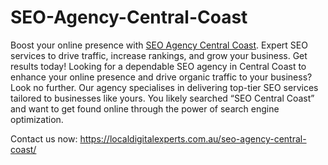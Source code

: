 # SEO-Agency-Central-Coast
Boost your online presence with [SEO Agency Central Coast](https://localdigitalexperts.com.au/seo-agency-central-coast/). Expert SEO services to drive traffic, increase rankings, and grow your business. Get results today!
Looking for a dependable SEO agency in Central Coast to enhance your online presence and drive organic traffic to your business? Look no further. Our agency specialises in delivering top-tier SEO services tailored to businesses like yours. You likely searched “SEO Central Coast” and want to get found online through the power of search engine optimization.

Contact us now: https://localdigitalexperts.com.au/seo-agency-central-coast/
